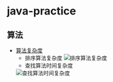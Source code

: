 # java-practice
## 算法
* [算法复杂度](/算法复杂度说明.md)
  * 排序算法复杂度
    <img src="https://i.ibb.co/SVWJCPy/image.png" alt="排序算法复杂度" border="0">
  * 查找算法时间复杂度
  <img src="https://i.ibb.co/k5TPCnq/image.png" alt="查找算法时间复杂度" border="0">
